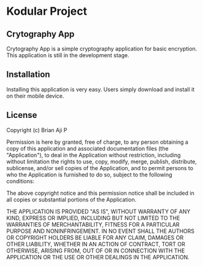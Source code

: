 # Kodular Project

## Crytography App
Crytography App is a simple cryptography application for basic encryption. This application is still in the development stage.

## Installation
Installing this application is very easy. Users simply download and install it on their mobile device.

## License
Copyright (c) Brian Aji P

Permission is here by granted, free of charge, to any person obtaining a copy of this application and associated documentation files (the "Application"), to deal in the Application without restriction, including without limitation the rights to use, copy, modify, merge, publish, distribute, sublicense, and/or sell copies of the Application, and to permit persons to who the Application is furnished to do so, subject to the following conditions:

The above copyright notice and this permission notice shall be included in all copies or substantial portions of the Application.

THE APPLICATION IS PROVIDED "AS IS", WITHOUT WARRANTY OF ANY KIND, EXPRESS OR IMPLIED, INCLUDING BUT NOT LIMITED TO THE WARRANTIES OF MERCHANTABILITY, FITNESS FOR A PARTICULAR PURPOSE AND NONINFRINGEMENT. IN NO EVENT SHALL THE AUTHORS OR COPYRIGHT HOLDERS BE LIABLE FOR ANY CLAIM, DAMAGES OR OTHER LIABILITY, WHETHER IN AN ACTION OF CONTRACT, TORT OR OTHERWISE, ARISING FROM, OUT OF OR IN CONNECTION WITH THE APPLICATION OR THE USE OR OTHER DEALINGS IN THE APPLICATION.
